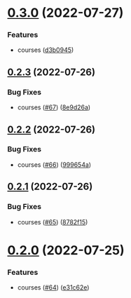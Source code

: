 # [0.3.0](https://github.com/thecyberworld/thecyberhub.org/compare/v0.2.3...v0.3.0) (2022-07-27)


### Features

* courses ([d3b0945](https://github.com/thecyberworld/thecyberhub.org/commit/d3b094546d9396da3a9d1fe2a3b3e58fc6bc4d5b))



## [0.2.3](https://github.com/thecyberworld/thecyberhub.org/compare/v0.2.2...v0.2.3) (2022-07-26)


### Bug Fixes

* courses ([#67](https://github.com/thecyberworld/thecyberhub.org/issues/67)) ([8e9d26a](https://github.com/thecyberworld/thecyberhub.org/commit/8e9d26a1c3b96d684062eaef216035aec8ec0fde))



## [0.2.2](https://github.com/thecyberworld/thecyberhub.org/compare/v0.2.1...v0.2.2) (2022-07-26)


### Bug Fixes

* courses ([#66](https://github.com/thecyberworld/thecyberhub.org/issues/66)) ([999654a](https://github.com/thecyberworld/thecyberhub.org/commit/999654a7ef408a2830881edea498d0fdc9707f50))



## [0.2.1](https://github.com/thecyberworld/thecyberhub.org/compare/v0.2.0...v0.2.1) (2022-07-26)


### Bug Fixes

* courses ([#65](https://github.com/thecyberworld/thecyberhub.org/issues/65)) ([8782f15](https://github.com/thecyberworld/thecyberhub.org/commit/8782f15e2a17ae1b407c452b39d53a3884e3f9f6))



# [0.2.0](https://github.com/thecyberworld/thecyberhub.org/compare/v0.1.1...v0.2.0) (2022-07-25)


### Features

* courses ([#64](https://github.com/thecyberworld/thecyberhub.org/issues/64)) ([e31c62e](https://github.com/thecyberworld/thecyberhub.org/commit/e31c62e69806e884805e1bd838d1fddbe164b6dc))



